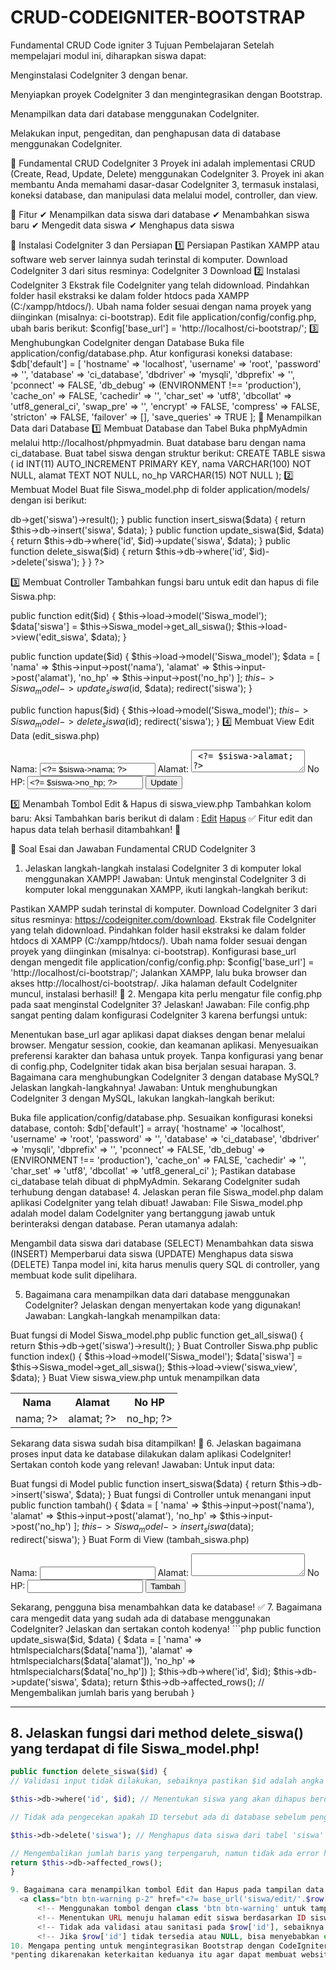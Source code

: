 # CRUD-CODEIGNITER-BOOTSTRAP
Fundamental CRUD Code igniter 3
Tujuan Pembelajaran Setelah mempelajari modul ini, diharapkan siswa dapat:

Menginstalasi CodeIgniter 3 dengan benar.

Menyiapkan proyek CodeIgniter 3 dan mengintegrasikan dengan Bootstrap.

Menampilkan data dari database menggunakan CodeIgniter.

Melakukan input, pengeditan, dan penghapusan data di database menggunakan CodeIgniter.

📌 Fundamental CRUD CodeIgniter 3
Proyek ini adalah implementasi CRUD (Create, Read, Update, Delete) menggunakan CodeIgniter 3. Proyek ini akan membantu Anda memahami dasar-dasar CodeIgniter 3, termasuk instalasi, koneksi database, dan manipulasi data melalui model, controller, dan view.

🚀 Fitur
✔ Menampilkan data siswa dari database ✔ Menambahkan siswa baru ✔ Mengedit data siswa ✔ Menghapus data siswa

🔧 Instalasi CodeIgniter 3 dan Persiapan
1️⃣ Persiapan
Pastikan XAMPP atau software web server lainnya sudah terinstal di komputer.
Download CodeIgniter 3 dari situs resminya: CodeIgniter 3 Download
2️⃣ Instalasi CodeIgniter 3
Ekstrak file CodeIgniter yang telah didownload.
Pindahkan folder hasil ekstraksi ke dalam folder htdocs pada XAMPP (C:/xampp/htdocs/).
Ubah nama folder sesuai dengan nama proyek yang diinginkan (misalnya: ci-bootstrap).
Edit file application/config/config.php, ubah baris berikut:
$config['base_url'] = 'http://localhost/ci-bootstrap/';
3️⃣ Menghubungkan CodeIgniter dengan Database
Buka file application/config/database.php.
Atur konfigurasi koneksi database:
$db['default'] = [
    'hostname' => 'localhost',
    'username' => 'root',
    'password' => '',
    'database' => 'ci_database',
    'dbdriver' => 'mysqli',
    'dbprefix' => '',
    'pconnect' => FALSE,
    'db_debug' => (ENVIRONMENT !== 'production'),
    'cache_on' => FALSE,
    'cachedir' => '',
    'char_set' => 'utf8',
    'dbcollat' => 'utf8_general_ci',
    'swap_pre' => '',
    'encrypt' => FALSE,
    'compress' => FALSE,
    'stricton' => FALSE,
    'failover' => [],
    'save_queries' => TRUE
];
📂 Menampilkan Data dari Database
1️⃣ Membuat Database dan Tabel
Buka phpMyAdmin melalui http://localhost/phpmyadmin.
Buat database baru dengan nama ci_database.
Buat tabel siswa dengan struktur berikut:
CREATE TABLE siswa (
    id INT(11) AUTO_INCREMENT PRIMARY KEY,
    nama VARCHAR(100) NOT NULL,
    alamat TEXT NOT NULL,
    no_hp VARCHAR(15) NOT NULL
);
2️⃣ Membuat Model
Buat file Siswa_model.php di folder application/models/ dengan isi berikut:

<?php
class Siswa_model extends CI_Model {
    public function get_all_siswa() {
        return $this->db->get('siswa')->result();
    }

    public function insert_siswa($data) {
        return $this->db->insert('siswa', $data);
    }

    public function update_siswa($id, $data) {
        return $this->db->where('id', $id)->update('siswa', $data);
    }

    public function delete_siswa($id) {
        return $this->db->where('id', $id)->delete('siswa');
    }
}
?>
3️⃣ Membuat Controller
Tambahkan fungsi baru untuk edit dan hapus di file Siswa.php:

public function edit($id) {
    $this->load->model('Siswa_model');
    $data['siswa'] = $this->Siswa_model->get_all_siswa();
    $this->load->view('edit_siswa', $data);
}

public function update($id) {
    $this->load->model('Siswa_model');
    $data = [
        'nama' => $this->input->post('nama'),
        'alamat' => $this->input->post('alamat'),
        'no_hp' => $this->input->post('no_hp')
    ];
    $this->Siswa_model->update_siswa($id, $data);
    redirect('siswa');
}

public function hapus($id) {
    $this->load->model('Siswa_model');
    $this->Siswa_model->delete_siswa($id);
    redirect('siswa');
}
4️⃣ Membuat View Edit Data (edit_siswa.php)
<form method="post" action="<?= site_url('siswa/update/'.$siswa->id); ?>">
    Nama: <input type="text" name="nama" value="<?= $siswa->nama; ?>">
    Alamat: <textarea name="alamat"> <?= $siswa->alamat; ?></textarea>
    No HP: <input type="text" name="no_hp" value="<?= $siswa->no_hp; ?>">
    <button type="submit">Update</button>
</form>
5️⃣ Menambah Tombol Edit & Hapus di siswa_view.php
Tambahkan kolom baru:

<th>Aksi</th>
Tambahkan baris berikut di dalam <tbody>:

<td>
    <a href="<?= site_url('siswa/edit/'.$row->id); ?>" class="btn btn-warning">Edit</a>
    <a href="<?= site_url('siswa/hapus/'.$row->id); ?>" class="btn btn-danger" onclick="return confirm('Yakin ingin menghapus data?');">Hapus</a>
</td>
✅ Fitur edit dan hapus data telah berhasil ditambahkan! 🎉

📌 Soal Esai dan Jawaban Fundamental CRUD CodeIgniter 3
1. Jelaskan langkah-langkah instalasi CodeIgniter 3 di komputer lokal menggunakan XAMPP!
Jawaban:
Untuk menginstal CodeIgniter 3 di komputer lokal menggunakan XAMPP, ikuti langkah-langkah berikut:

Pastikan XAMPP sudah terinstal di komputer.
Download CodeIgniter 3 dari situs resminya: https://codeigniter.com/download.
Ekstrak file CodeIgniter yang telah didownload.
Pindahkan folder hasil ekstraksi ke dalam folder htdocs di XAMPP (C:/xampp/htdocs/).
Ubah nama folder sesuai dengan proyek yang diinginkan (misalnya: ci-bootstrap).
Konfigurasi base_url dengan mengedit file application/config/config.php:
$config['base_url'] = 'http://localhost/ci-bootstrap/';
Jalankan XAMPP, lalu buka browser dan akses http://localhost/ci-bootstrap/.
Jika halaman default CodeIgniter muncul, instalasi berhasil! 🎉
2. Mengapa kita perlu mengatur file config.php pada saat menginstal CodeIgniter 3? Jelaskan!
Jawaban:
File config.php sangat penting dalam konfigurasi CodeIgniter 3 karena berfungsi untuk:

Menentukan base_url agar aplikasi dapat diakses dengan benar melalui browser.
Mengatur session, cookie, dan keamanan aplikasi.
Menyesuaikan preferensi karakter dan bahasa untuk proyek. Tanpa konfigurasi yang benar di config.php, CodeIgniter tidak akan bisa berjalan sesuai harapan.
3. Bagaimana cara menghubungkan CodeIgniter 3 dengan database MySQL? Jelaskan langkah-langkahnya!
Jawaban:
Untuk menghubungkan CodeIgniter 3 dengan MySQL, lakukan langkah-langkah berikut:

Buka file application/config/database.php.
Sesuaikan konfigurasi koneksi database, contoh:
$db['default'] = array(
    'hostname' => 'localhost',
    'username' => 'root',
    'password' => '',
    'database' => 'ci_database',
    'dbdriver' => 'mysqli',
    'dbprefix' => '',
    'pconnect' => FALSE,
    'db_debug' => (ENVIRONMENT !== 'production'),
    'cache_on' => FALSE,
    'cachedir' => '',
    'char_set' => 'utf8',
    'dbcollat' => 'utf8_general_ci'
);
Pastikan database ci_database telah dibuat di phpMyAdmin.
Sekarang CodeIgniter sudah terhubung dengan database!
4. Jelaskan peran file Siswa_model.php dalam aplikasi CodeIgniter yang telah dibuat!
Jawaban:
File Siswa_model.php adalah model dalam CodeIgniter yang bertanggung jawab untuk berinteraksi dengan database. Peran utamanya adalah:

Mengambil data siswa dari database (SELECT)
Menambahkan data siswa (INSERT)
Memperbarui data siswa (UPDATE)
Menghapus data siswa (DELETE)
Tanpa model ini, kita harus menulis query SQL di controller, yang membuat kode sulit dipelihara.

5. Bagaimana cara menampilkan data dari database menggunakan CodeIgniter? Jelaskan dengan menyertakan kode yang digunakan!
Jawaban:
Langkah-langkah menampilkan data:

Buat fungsi di Model Siswa_model.php
public function get_all_siswa() {
    return $this->db->get('siswa')->result();
}
Buat Controller Siswa.php
public function index() {
    $this->load->model('Siswa_model');
    $data['siswa'] = $this->Siswa_model->get_all_siswa();
    $this->load->view('siswa_view', $data);
}
Buat View siswa_view.php untuk menampilkan data
<table>
    <tr>
        <th>Nama</th>
        <th>Alamat</th>
        <th>No HP</th>
    </tr>
    <?php foreach ($siswa as $row): ?>
    <tr>
        <td><?= $row->nama; ?></td>
        <td><?= $row->alamat; ?></td>
        <td><?= $row->no_hp; ?></td>
    </tr>
    <?php endforeach; ?>
</table>
Sekarang data siswa sudah bisa ditampilkan! 🎉
6. Jelaskan bagaimana proses input data ke database dilakukan dalam aplikasi CodeIgniter! Sertakan contoh kode yang relevan!
Jawaban:
Untuk input data:

Buat fungsi di Model
public function insert_siswa($data) {
    return $this->db->insert('siswa', $data);
}
Buat fungsi di Controller untuk menangani input
public function tambah() {
    $data = [
        'nama' => $this->input->post('nama'),
        'alamat' => $this->input->post('alamat'),
        'no_hp' => $this->input->post('no_hp')
    ];
    $this->Siswa_model->insert_siswa($data);
    redirect('siswa');
}
Buat Form di View (tambah_siswa.php)
<form method="post" action="<?= site_url('siswa/tambah'); ?>">
    Nama: <input type="text" name="nama">
    Alamat: <textarea name="alamat"></textarea>
    No HP: <input type="text" name="no_hp">
    <button type="submit">Tambah</button>
</form>
Sekarang, pengguna bisa menambahkan data ke database! ✅
7. Bagaimana cara mengedit data yang sudah ada di database menggunakan CodeIgniter? Jelaskan dan sertakan contoh kodenya!
 ```php
	 public function update_siswa($id, $data) {
    $data = [
        'nama'   => htmlspecialchars($data['nama']),
        'alamat' => htmlspecialchars($data['alamat']),
        'no_hp'  => htmlspecialchars($data['no_hp'])
    ];
    $this->db->where('id', $id);
    $this->db->update('siswa', $data);
    return $this->db->affected_rows(); // Mengembalikan jumlah baris yang berubah
}

---

## **8.	Jelaskan fungsi dari method delete_siswa() yang terdapat di file Siswa_model.php!**
  ```php
 public function delete_siswa($id) {
 // Validasi input tidak dilakukan, sebaiknya pastikan $id adalah angka yang valid

 $this->db->where('id', $id); // Menentukan siswa yang akan dihapus berdasarkan ID

 // Tidak ada pengecekan apakah ID tersebut ada di database sebelum penghapusan

 $this->db->delete('siswa'); // Menghapus data siswa dari tabel 'siswa'

 // Mengembalikan jumlah baris yang terpengaruh, namun tidak ada error handling jika query gagal
 return $this->db->affected_rows();
}

9. Bagaimana cara menampilkan tombol Edit dan Hapus pada tampilan data (siswa_view.php) menggunakan Bootstrap? Sertakan contoh kodenya!
	<a class="btn btn-warning p-2" href="<?= base_url('siswa/edit/'.$row['id']); ?>">Edit</a>  
		<!-- Menggunakan tombol dengan class 'btn btn-warning' untuk tampilan tombol edit -->
		<!-- Menentukan URL menuju halaman edit siswa berdasarkan ID siswa -->
		<!-- Tidak ada validasi atau sanitasi pada $row['id'], sebaiknya pastikan ID valid sebelum digunakan dalam URL -->
		<!-- Jika $row['id'] tidak tersedia atau NULL, bisa menyebabkan error atau URL yang tidak valid -->
10. Mengapa penting untuk mengintegrasikan Bootstrap dengan CodeIgniter dalam pengembangan aplikasi web? Jelaskan pendapatmu!
*penting dikarenakan keterkaitan keduanya itu agar dapat membuat website lebih menarik dan dapat berjalan dengan semestinya, codeigniter sebagai backend dalam aplikasi, sedangkan bootstrap sebagai frontend/tampilan dari aplikasi tersebut agar mudah dipahami user dan memiliki tampilan yang rapih
